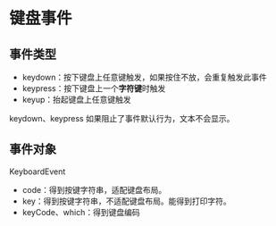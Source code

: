 # 键盘事件

## 事件类型

- keydown：按下键盘上任意键触发，如果按住不放，会重复触发此事件
- keypress：按下键盘上一个**字符键**时触发
- keyup：抬起键盘上任意键触发

keydown、keypress 如果阻止了事件默认行为，文本不会显示。

## 事件对象

KeyboardEvent

- code：得到按键字符串，适配键盘布局。
- key：得到按键字符串，不适配键盘布局。能得到打印字符。
- keyCode、which：得到键盘编码
